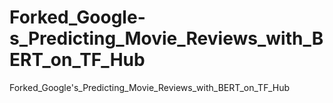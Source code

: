 # Forked_Google-s_Predicting_Movie_Reviews_with_BERT_on_TF_Hub
Forked_Google's_Predicting_Movie_Reviews_with_BERT_on_TF_Hub
